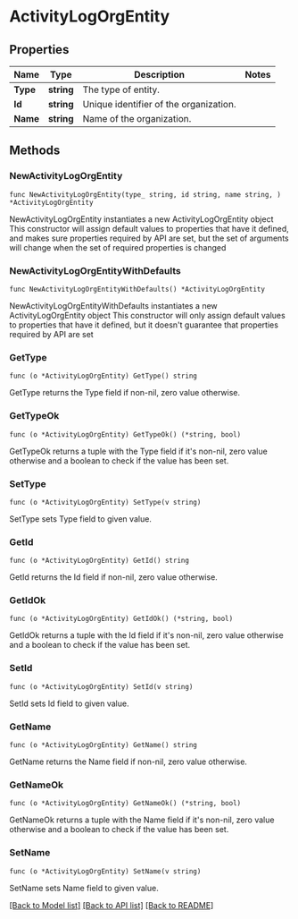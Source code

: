 # ActivityLogOrgEntity

## Properties

Name | Type | Description | Notes
------------ | ------------- | ------------- | -------------
**Type** | **string** | The type of entity. | 
**Id** | **string** | Unique identifier of the organization. | 
**Name** | **string** | Name of the organization. | 

## Methods

### NewActivityLogOrgEntity

`func NewActivityLogOrgEntity(type_ string, id string, name string, ) *ActivityLogOrgEntity`

NewActivityLogOrgEntity instantiates a new ActivityLogOrgEntity object
This constructor will assign default values to properties that have it defined,
and makes sure properties required by API are set, but the set of arguments
will change when the set of required properties is changed

### NewActivityLogOrgEntityWithDefaults

`func NewActivityLogOrgEntityWithDefaults() *ActivityLogOrgEntity`

NewActivityLogOrgEntityWithDefaults instantiates a new ActivityLogOrgEntity object
This constructor will only assign default values to properties that have it defined,
but it doesn't guarantee that properties required by API are set

### GetType

`func (o *ActivityLogOrgEntity) GetType() string`

GetType returns the Type field if non-nil, zero value otherwise.

### GetTypeOk

`func (o *ActivityLogOrgEntity) GetTypeOk() (*string, bool)`

GetTypeOk returns a tuple with the Type field if it's non-nil, zero value otherwise
and a boolean to check if the value has been set.

### SetType

`func (o *ActivityLogOrgEntity) SetType(v string)`

SetType sets Type field to given value.


### GetId

`func (o *ActivityLogOrgEntity) GetId() string`

GetId returns the Id field if non-nil, zero value otherwise.

### GetIdOk

`func (o *ActivityLogOrgEntity) GetIdOk() (*string, bool)`

GetIdOk returns a tuple with the Id field if it's non-nil, zero value otherwise
and a boolean to check if the value has been set.

### SetId

`func (o *ActivityLogOrgEntity) SetId(v string)`

SetId sets Id field to given value.


### GetName

`func (o *ActivityLogOrgEntity) GetName() string`

GetName returns the Name field if non-nil, zero value otherwise.

### GetNameOk

`func (o *ActivityLogOrgEntity) GetNameOk() (*string, bool)`

GetNameOk returns a tuple with the Name field if it's non-nil, zero value otherwise
and a boolean to check if the value has been set.

### SetName

`func (o *ActivityLogOrgEntity) SetName(v string)`

SetName sets Name field to given value.



[[Back to Model list]](../README.md#documentation-for-models) [[Back to API list]](../README.md#documentation-for-api-endpoints) [[Back to README]](../README.md)



